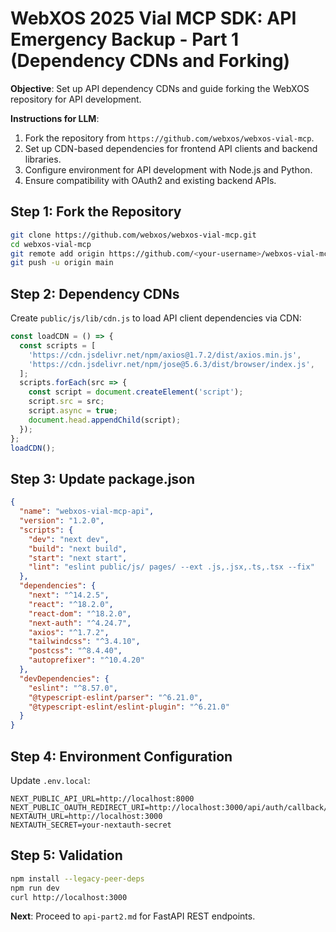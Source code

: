 # WebXOS 2025 Vial MCP SDK: API Emergency Backup - Part 1 (Dependency CDNs and Forking)

**Objective**: Set up API dependency CDNs and guide forking the WebXOS repository for API development.

**Instructions for LLM**:
1. Fork the repository from `https://github.com/webxos/webxos-vial-mcp`.
2. Set up CDN-based dependencies for frontend API clients and backend libraries.
3. Configure environment for API development with Node.js and Python.
4. Ensure compatibility with OAuth2 and existing backend APIs.

## Step 1: Fork the Repository
```bash
git clone https://github.com/webxos/webxos-vial-mcp.git
cd webxos-vial-mcp
git remote add origin https://github.com/<your-username>/webxos-vial-mcp.git
git push -u origin main
```

## Step 2: Dependency CDNs
Create `public/js/lib/cdn.js` to load API client dependencies via CDN:
```javascript
const loadCDN = () => {
  const scripts = [
    'https://cdn.jsdelivr.net/npm/axios@1.7.2/dist/axios.min.js',
    'https://cdn.jsdelivr.net/npm/jose@5.6.3/dist/browser/index.js',
  ];
  scripts.forEach(src => {
    const script = document.createElement('script');
    script.src = src;
    script.async = true;
    document.head.appendChild(script);
  });
};
loadCDN();
```

## Step 3: Update package.json
```json
{
  "name": "webxos-vial-mcp-api",
  "version": "1.2.0",
  "scripts": {
    "dev": "next dev",
    "build": "next build",
    "start": "next start",
    "lint": "eslint public/js/ pages/ --ext .js,.jsx,.ts,.tsx --fix"
  },
  "dependencies": {
    "next": "^14.2.5",
    "react": "^18.2.0",
    "react-dom": "^18.2.0",
    "next-auth": "^4.24.7",
    "axios": "^1.7.2",
    "tailwindcss": "^3.4.10",
    "postcss": "^8.4.40",
    "autoprefixer": "^10.4.20"
  },
  "devDependencies": {
    "eslint": "^8.57.0",
    "@typescript-eslint/parser": "^6.21.0",
    "@typescript-eslint/eslint-plugin": "^6.21.0"
  }
}
```

## Step 4: Environment Configuration
Update `.env.local`:
```text
NEXT_PUBLIC_API_URL=http://localhost:8000
NEXT_PUBLIC_OAUTH_REDIRECT_URI=http://localhost:3000/api/auth/callback/google
NEXTAUTH_URL=http://localhost:3000
NEXTAUTH_SECRET=your-nextauth-secret
```

## Step 5: Validation
```bash
npm install --legacy-peer-deps
npm run dev
curl http://localhost:3000
```

**Next**: Proceed to `api-part2.md` for FastAPI REST endpoints.
